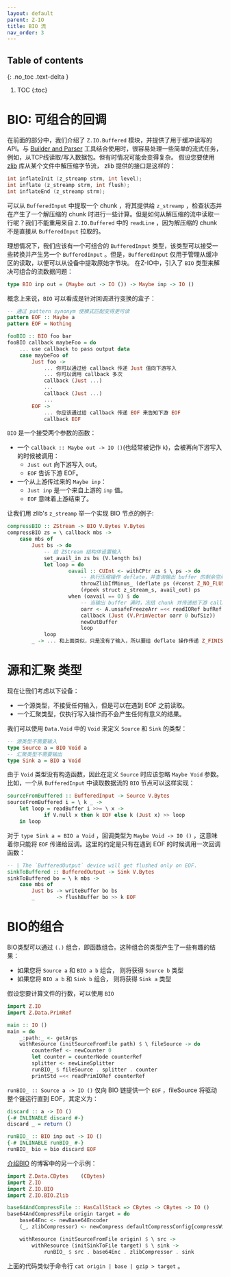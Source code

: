 ```yaml
---
layout: default
parent: Z-IO
title: BIO 流
nav_order: 3
---
```


## Table of contents
{: .no_toc .text-delta }

1. TOC
{:toc}

<!-- # BIO: composable callbacks -->
# BIO: 可组合的回调

<!-- In previous sections, we have introduced the `Z.IO.Buffered` module. And it provides APIs for buffered reading and writing. When combined with [Builder and Parser]() facility, it is easy to handle some simple streaming tasks, for example, read/write packets from TCP wire. But sometimes, things could get complicated. Let's say you want to use the [zlib]() library to decompress a bytes stream from some file. The interface provided by zlib is like this: -->

在前面的部分中，我们介绍了 `Z.IO.Buffered` 模块，并提供了用于缓冲读写的API。与 [Builder and Parser]() 工具结合使用时，很容易处理一些简单的流式任务，例如，从TCP线读取/写入数据包。但有时情况可能会变得复杂。 假设您要使用 [zlib]() 库从某个文件中解压缩字节流， zlib 提供的接口是这样的：

```c
int inflateInit (z_streamp strm, int level);
int inflate (z_streamp strm, int flush);
int inflateEnd (z_streamp strm);
```

<!-- It's OK to draw a chunk from `BufferedInput`, feed it to `z_streamp`, check the status and do some computation if a decompressed chunk is produced. But how to read a line from decompressed streams? We can't reuse `readLine` from `Z.IO.Buffered` since decompressed chunks are not drawn directly from `BufferedInput`. -->

可以从 `BufferedInput` 中提取一个 chunk ，将其提供给 `z_streamp` ，检查状态并在产生了一个解压缩的 chunk 时进行一些计算。但是如何从解压缩的流中读取一行呢？我们不能重用来自 `Z.IO.Buffered` 中的 `readLine` ，因为解压缩的 chunk 不是直接从 `BufferedInput` 拉取的。

<!-- Ideally, we should have a composable `BufferedInput` type, which can accept some transformations and yield another `BufferedInput`. But `BufferedInput` is all about managing reading from buffer so that raw byte chunks can be drawn from the device. In Z-IO the `BIO` type is introduced to solve the composable streaming problem: -->

理想情况下，我们应该有一个可组合的 `BufferedInput` 类型，该类型可以接受一些转换并产生另一个 `BufferedInput` 。但是，`BufferedInput` 仅用于管理从缓冲区的读取，以便可以从设备中提取原始字节块。 在Z-IO中，引入了 `BIO` 类型来解决可组合的流数据问题：

```haskell
type BIO inp out = (Maybe out -> IO ()) -> Maybe inp -> IO ()
```

<!-- Conceptually a `BIO` is a box doing transformation on data callbacks: -->

概念上来说，`BIO` 可以看成是针对回调进行变换的盒子：

<!-- ```haskell
-- A pattern synonym for more meaningful pattern match
pattern EOF :: Maybe a
pattern EOF = Nothing

fooBIO :: BIO foo bar
fooBIO callback maybeFoo = do
    ... use callback to pass output data
    case maybeFoo of
        Just foo ->
            ... you can send result to downstream by pass Just values
            ... to callback, and you can call callback multiple time.
            callback (Just ...)
            ...
            callback (Just ...)
            ...
        EOF ->
            ... you should pass EOF to callback to indicate current
            ... node also reaches its EOF
            callback EOF
``` -->
```haskell
-- 通过 pattern synonym 使模式匹配变得更可读
pattern EOF :: Maybe a
pattern EOF = Nothing

fooBIO :: BIO foo bar
fooBIO callback maybeFoo = do
    ... use callback to pass output data
    case maybeFoo of
        Just foo ->
            ... 你可以通过给 callback 传递 Just 值向下游写入
            ... 你可以调用 callback 多次
            callback (Just ...)
            ...
            callback (Just ...)
            ...
        EOF ->
            ... 你应该通过给 callback 传递 EOF 来告知下游 EOF
            callback EOF
```

<!-- `BIO` type have two params:

+ A `callback :: Maybe out -> IO ()`(often written as `k`) which get called when to write downstream:
    + A `Just out` value is an item passed to downstream.
    + A `EOF` notified downstream EOF.
+ A `Maybe inp` value which comes from upstream:
    + A `Just inp` value is an item from upstream.
    + A `EOF` notified upstream EOF.

Let's take zlib's `z_streamp` as an example to implement a compressing BIO node -->

`BIO` 是一个接受两个参数的函数：

+ 一个 `callback :: Maybe out -> IO ()`(也经常被记作 `k`)，会被再向下游写入的时候被调用：
    + `Just out` 向下游写入 out。
    + `EOF` 告诉下游 EOF。
+ 一个从上游传过来的 `Maybe inp`：
    + `Just inp` 是一个来自上游的 `inp` 值。
    + `EOF` 意味着上游结束了。

让我们用 zlib's `z_streamp` 举一个实现 BIO 节点的例子:

<!-- ```haskell
compressBIO :: ZStream -> BIO V.Bytes V.Bytes
compressBIO zs = \ callback mbs ->
    case mbs of
        Just bs -> do
            -- feed input chunk to ZStream
            set_avail_in zs bs (V.length bs)
            let loop = do
                    oavail :: CUInt <- withCPtr zs $ \ ps -> do
                        -- perform deflate and peek output buffer remaining
                        throwZlibIfMinus_ (deflate ps (#const Z_NO_FLUSH))
                        (#peek struct z_stream_s, avail_out) ps
                    when (oavail == 0) $ do
                        -- when output buffer is full,
                        -- freeze chunk and call the callback
                        oarr <- A.unsafeFreezeArr =<< readIORef bufRef
                        callback (Just (V.PrimVector oarr 0 bufSiz))
                        newOutBuffer           
                        loop
            loop
        _ -> ... similar to above, with no input chunk and Z_FINISH flag
``` -->
```haskell
compressBIO :: ZStream -> BIO V.Bytes V.Bytes
compressBIO zs = \ callback mbs ->
    case mbs of
        Just bs -> do
            -- 给 ZStream 结构体设置输入
            set_avail_in zs bs (V.length bs)
            let loop = do
                    oavail :: CUInt <- withCPtr zs $ \ ps -> do
                        -- 执行压缩操作 deflate，并查询输出 buffer 的剩余空间
                        throwZlibIfMinus_ (deflate ps (#const Z_NO_FLUSH))
                        (#peek struct z_stream_s, avail_out) ps
                    when (oavail == 0) $ do
                        -- 当输出 buffer 满时，冻结 chunk 并传递给下游 callback
                        oarr <- A.unsafeFreezeArr =<< readIORef bufRef
                        callback (Just (V.PrimVector oarr 0 bufSiz))
                        newOutBuffer           
                        loop
            loop
        _ -> ... 和上面类似，只是没有了输入，所以要给 deflate 操作传递 Z_FINISH 标志
```

<!-- # Source and Sink types

Now let's consider the following devices:

+ A data source which doesn't take any input but can be read until EOF.
+ A data sink which only performs writing without producing any meaningful result.

We can have the definitions for data `Source` and `Sink` by using `Void` from `Data.Void`: -->

# 源和汇聚 类型

现在让我们考虑以下设备：

+ 一个源类型，不接受任何输入，但是可以在遇到 EOF 之前读取。
+ 一个汇聚类型，仅执行写入操作而不会产生任何有意义的结果。

我们可以使用 `Data.Void` 中的 `Void` 来定义 `Source` 和 `Sink` 的类型：

<!-- 
```haskell
-- Source type doesn't need input
type Source a = BIO Void a
-- Sink type doesn't produce output
type Sink a = BIO a Void
``` -->

```haskell
-- 源类型不需要输入
type Source a = BIO Void a
-- 汇聚类型不需要输出
type Sink a = BIO a Void
```

<!-- Because `Void` type doesn't have constructors, one should ignore the `Maybe Void` param when defining a `Source`. For example, a `BIO` node sourcing chunks from `BufferedInput` can be implemented like this: -->

由于 `Void` 类型没有构造函数，因此在定义 `Source` 时应该忽略 `Maybe Void` 参数。 比如，一个从 `BufferedInput` 中读取数据流的 `BIO` 节点可以这样实现：


```haskell
sourceFromBuffered :: BufferedInput -> Source V.Bytes
sourceFromBuffered i = \ k _ ->
    let loop = readBuffer i >>= \ x ->
            if V.null x then k EOF else k (Just x) >> loop
    in loop
```

<!-- For `type Sink a = BIO a Void`, the callback type is `Maybe Void -> IO ()`, which means you can only pass `EOF` to the callback, the convention here is to only call callback when EOF: -->

对于 `type Sink a = BIO a Void` ，回调类型为 `Maybe Void -> IO ()` ，这意味着你只能将 `EOF` 传递给回调。这里的约定是只有在遇到 EOF 的时候调用一次回调函数：

```haskell
-- | The `BufferedOutput` device will get flushed only on EOF.
sinkToBuffered :: BufferedOutput -> Sink V.Bytes
sinkToBuffered bo = \ k mbs ->
    case mbs of
        Just bs -> writeBuffer bo bs
        _       -> flushBuffer bo >> k EOF
```

<!-- # Composing BIO -->
# BIO的组合

<!-- The `BIO` type could be composed via `(.)`, i.e. the function composition. The composition's result has some interesting facts: -->
BIO类型可以通过 `(.)` 组合，即函数组合。这种组合的类型产生了一些有趣的结果：

<!-- + If you compose a `Source a` to `BIO a b`, you will get a `Source b`.
+ If you compose a `BIO a b` to `Sink b`, you will get a `Sink a`. -->
+ 如果您将 `Source a` 和 `BIO a b` 组合， 则将获得 `Source b` 类型
+ 如果您将 `BIO a b` 和 `Sink b` 组合， 则将获得 `Sink a` 类型

<!-- So let's say you want to count the line number of a file, you could use `BIO`: -->
假设您要计算文件的行数，可以使用 `BIO`

```haskell
import Z.IO
import Z.Data.PrimRef 

main :: IO ()
main = do
    _:path:_ <- getArgs
    withResource (initSourceFromFile path) $ \ fileSource -> do
        counterRef <- newCounter 0
        let counter = counterNode counterRef
        splitter <- newLineSplitter
        runBIO_ $ fileSource . splitter . counter
        printStd =<< readPrimIORef counterRef
```

<!-- `runBIO_ :: Source a -> IO ()` simply supply a `EOF` to the BIO chain, and fileSource will drive the whole chain running until EOF, it's defined as: -->

`runBIO_ :: Source a -> IO ()` 仅向 BIO 链提供一个 `EOF` ，fileSource 将驱动整个链运行直到 EOF，其定义为：

```haskell
discard :: a -> IO ()
{-# INLINABLE discard #-}
discard _ = return ()

runBIO_ :: BIO inp out -> IO ()
{-# INLINABLE runBIO_ #-}
runBIO_ bio = bio discard EOF
```

<!-- Another example from the [introduce BIO blog post](https://z.haskell.world/design/2021/04/20/introduce-BIO-a-simple-streaming-abstraction.html): -->
[介绍BIO](https://z.haskell.world/design/2021/04/20/introduce-BIO-a-simple-streaming-abstraction.html) 的博客中的另一个示例：

```haskell
import Z.Data.CBytes    (CBytes)
import Z.IO
import Z.IO.BIO
import Z.IO.BIO.Zlib

base64AndCompressFile :: HasCallStack => CBytes -> CBytes -> IO ()
base64AndCompressFile origin target = do
    base64Enc <- newBase64Encoder
    (_, zlibCompressor) <- newCompress defaultCompressConfig{compressWindowBits = 31}

    withResource (initSourceFromFile origin) $ \ src ->
        withResource (initSinkToFile target) $ \ sink ->
            runBIO_ $ src . base64Enc . zlibCompressor . sink
```

<!-- Above code is similar to command line `cat origin | base | gzip > target`. -->
上面的代码类似于命令行 `cat origin | base | gzip > target` 。
